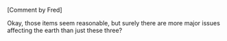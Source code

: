 [Comment by Fred]

Okay, those items seem reasonable, but surely there are more major issues
affecting the earth than just these three?
